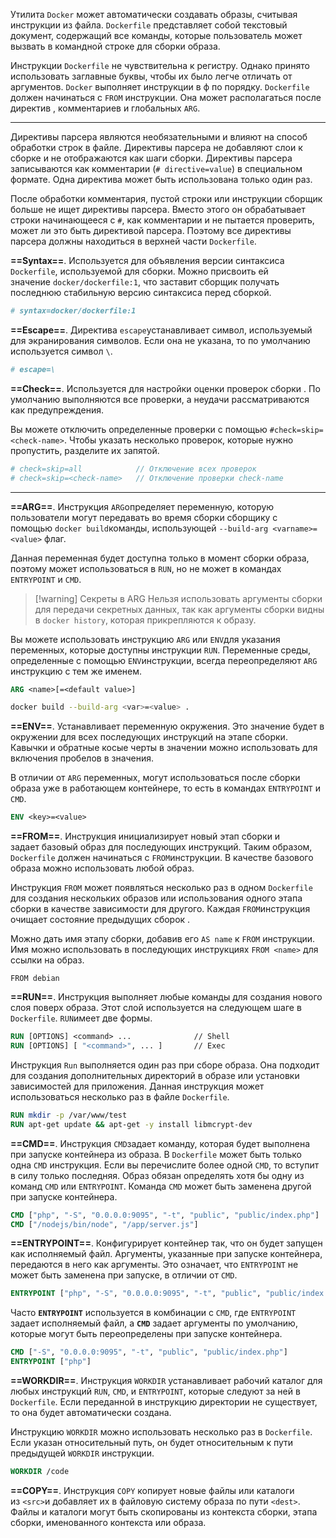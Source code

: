 Утилита `Docker` может автоматически создавать образы, считывая инструкции из  файла. `Dockerfile` представляет собой текстовый документ, содержащий все команды, которые пользователь может вызвать в командной строке для сборки образа.

Инструкции `Dockerfile` не чувствительна к регистру. Однако принято использовать заглавные буквы, чтобы их было легче отличать от аргументов. `Docker` выполняет инструкции в ф по порядку. `Dockerfile` должен начинаться с `FROM` инструкции.
Она может располагаться после директив , комментариев и глобальных `ARG`.

---

Директивы парсера являются необязательными и влияют на способ обработки строк
в файле. Директивы парсера не добавляют слои к сборке и не отображаются как шаги сборки. Директивы парсера записываются как комментарии (`# directive=value`) в специальном формате. Одна директива может быть использована только один раз.

После обработки комментария, пустой строки или инструкции сборщик больше не ищет директивы парсера. Вместо этого он обрабатывает строки начинающееся с `#`,
как комментарии и не пытается проверить, может ли это быть директивой парсера. Поэтому все директивы парсера должны находиться в верхней части `Dockerfile`.

**==Syntax==**. Используется для объявления версии синтаксиса `Dockerfile`, используемой для сборки. Можно присвоить ей значение `docker/dockerfile:1`, что заставит сборщик получать последнюю стабильную версию синтаксиса перед сборкой.

```dockerfile
# syntax=docker/dockerfile:1
```

**==Escape==**. Директива `escape`устанавливает символ, используемый для экранирования символов. Если она не указана, то по умолчанию используется символ `\`.

```dockerfile
# escape=\
```

**==Check==**. Используется для настройки оценки проверок сборки . По умолчанию выполняются все проверки, а неудачи рассматриваются как предупреждения.

Вы можете отключить определенные проверки с помощью `#check=skip=<check-name>`. Чтобы указать несколько проверок, которые нужно пропустить, разделите их запятой.

```dockerfile
# check=skip=all            // Отключение всех проверок
# check=skip=<check-name>   // Отключение проверки check-name
```

---

**==ARG==**. Инструкция `ARG`определяет переменную, которую пользователи могут передавать во время сборки сборщику с помощью `docker build`команды, использующей `--build-arg <varname>=<value>` флаг. 

Данная переменная будет доступна только в момент сборки образа, поэтому
может использоваться в `RUN`, но не может в командах `ENTRYPOINT` и `CMD`.  

>[!warning] Секреты в ARG
>Нельзя использовать аргументы сборки для передачи секретных данных, так как аргументы сборки видны в `docker history`, которая прикрепляются к образу.

Вы можете использовать инструкцию `ARG` или `ENV`для указания переменных, которые доступны инструкции `RUN`. Переменные среды, определенные с помощью `ENV`инструкции, всегда переопределяют `ARG` инструкцию с тем же именем.

```dockerfile
ARG <name>[=<default value>]
```

```sh
docker build --build-arg <var>=<value> .
```

**==ENV==**. Устанавливает переменную окружения. Это значение будет в окружении для всех последующих инструкций на этапе сборки. Кавычки и обратные косые черты в значении можно использовать для включения пробелов в значения.

В отличии от `ARG` переменных, могут использоваться после сборки образа
уже в работающем контейнере, то есть в командах `ENTRYPOINT` и `CMD`.

```Dockerfile
ENV <key>=<value>
```

**==FROM==**. Инструкция инициализирует новый этап сборки и задает базовый образ для последующих инструкций. Таким образом, `Dockerfile` должен начинаться с `FROM`инструкции. В качестве базового образа можно использовать любой образ.

Инструкция `FROM` может появляться несколько раз в одном `Dockerfile` для создания нескольких образов или использования одного этапа сборки в качестве зависимости для другого. Каждая `FROM`инструкция очищает состояние предыдущих сборок .

Можно дать имя этапу сборки, добавив его `AS name` к `FROM` инструкции. Имя можно использовать в последующих инструкциях `FROM <name>` для ссылки на образ.

```dcokerfile
FROM debian
```

**==RUN==**. Инструкция выполняет любые команды для создания нового слоя поверх образа. Этот слой используется на следующем шаге в `Dockerfile`. `RUN`имеет две формы.

```dockerfile
RUN [OPTIONS] <command> ...              // Shell
RUN [OPTIONS] [ "<command>", ... ]       // Exec
```

Инструкция `Run` выполняется один раз при сборе образа. Она подходит для создания дополнительных директорий в образе или установки зависимостей для приложения.
Данная инструкция может использоваться несколько раз в файле `Dockerfile`.

```dockerfile
RUN mkdir -p /var/www/test
RUN apt-get update && apt-get -y install libmcrypt-dev
```

**==CMD==**. Инструкция `CMD`задает команду, которая будет выполнена при запуске контейнера из образа. В `Dockerfile` может быть только одна `CMD` инструкция.
Если вы перечислите более одной `CMD`, то вступит в силу только последняя.
Образ обязан определять хотя бы одну из команд `CMD` или `ENTRYPOINT`.
Команда `CMD` может быть заменена другой при запуске контейнера.

```dockerfile
CMD ["php", "-S", "0.0.0.0:9095", "-t", "public", "public/index.php"]
CMD ["/nodejs/bin/node", "/app/server.js"]
```

**==ENTRYPOINT==**.  Конфигурирует контейнер так, что он будет запущен как исполняемый файл. Аргументы, указанные при запуске контейнера, передаются в него как аргументы. Это означает, что `ENTRYPOINT` не может быть заменена при запуске, в отличии от `CMD`.

```dockerfile
ENTRYPOINT ["php", "-S", "0.0.0.0:9095", "-t", "public", "public/index.php"]
```

Часто **`ENTRYPOINT`** используется в комбинации с `CMD`, где `ENTRYPOINT`
задает исполняемый файл, а **`CMD`** задает аргументы по умолчанию,
которые могут быть переопределены при запуске контейнера.

```dockerfile
CMD ["-S", "0.0.0.0:9095", "-t", "public", "public/index.php"]
ENTRYPOINT ["php"]
```

**==WORKDIR==**. Инструкция `WORKDIR` устанавливает рабочий каталог для любых инструкций `RUN`, `CMD`, и `ENTRYPOINT`, которые следуют за ней в `Dockerfile`. Если переданной в инструкцию директории не существует, то она будет автоматически создана.

Инструкцию `WORKDIR` можно использовать несколько раз в `Dockerfile`. Если указан относительный путь, он будет относительным к пути предыдущей `WORKDIR` инструкции.

```dockerfile
WORKDIR /code
```

**==COPY==**. Инструкция `COPY` копирует новые файлы или каталоги из `<src>`и добавляет их в файловую систему образа по пути `<dest>`. Файлы и каталоги могут быть скопированы из контекста сборки, этапа сборки, именованного контекста или образа.